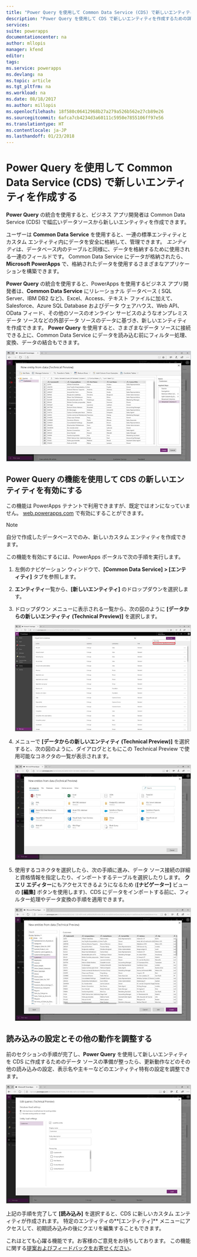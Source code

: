 ```yaml
---
title: "Power Query を使用して Common Data Service (CDS) で新しいエンティティを作成する | Microsoft Docs"
description: "Power Query を使用して CDS で新しいエンティティを作成するための詳しい手順。"
services: 
suite: powerapps
documentationcenter: na
author: mllopis
manager: kfend
editor: 
tags: 
ms.service: powerapps
ms.devlang: na
ms.topic: article
ms.tgt_pltfrm: na
ms.workload: na
ms.date: 08/18/2017
ms.author: millopis
ms.openlocfilehash: 18f580c06412968b27a279a526b562e27cb89e26
ms.sourcegitcommit: 6afca7cb4234d3a60111c5950e7855106ff97e56
ms.translationtype: HT
ms.contentlocale: ja-JP
ms.lasthandoff: 01/23/2018
---
```

# <a name="create-new-entities-in-the-common-data-service-cds-using-power-query"></a>Power Query を使用して Common Data Service (CDS) で新しいエンティティを作成する
**Power Query** の統合を使用すると、ビジネス アプリ開発者は Common Data Service (CDS) で幅広いデータソースから新しいエンティティを作成できます。

ユーザーは **Common Data Service** を使用すると、一連の標準エンティティとカスタム エンティティ内にデータを安全に格納して、管理できます。 *エンティティ*は、データベース内のテーブルと同様に、データを格納するために使用される一連のフィールドです。 Common Data Service にデータが格納されたら、**Microsoft PowerApps** で、格納されたデータを使用するさまざまなアプリケーションを構築できます。

**Power Query** の統合を使用すると、PowerApps を使用するビジネス アプリ開発者は、**Common Data Service** にリレーショナル データベース ( SQL Server、IBM DB2 など)、Excel、Access、テキスト ファイルに加えて、Salesforce、Azure SQL Database およびデータ ウェアハウス、Web API、OData フィード、その他のソースのオンライン サービスのようなオンプレミス データ ソースなどの外部データ ソースのデータに基づき、新しいエンティティを作成できます。 **Power Query** を使用すると、さまざまなデータ ソースに接続できる上に、Common Data Service にデータを読み込む前にフィルター処理、変換、データの結合もできます。

![データからの新しいエンティティ](media/data-platform-cds-newentity-pq/data-platform-cds-pq-01.jpg)

## <a name="enabling-the-cds-new-entities-from-power-query-feature"></a>Power Query の機能を使用して CDS の新しいエンティティを有効にする
この機能は PowerApps テナントで利用できますが、既定ではオンになっていません。 [web.powerapps.com](https://aka.ms/pqocds) で有効にすることができます。

> [!NOTE]
> 自分で作成したデータベースでのみ、新しいカスタム エンティティを作成できます。

この機能を有効にするには、PowerApps ポータルで次の手順を実行します。

1. 左側のナビゲーション ウィンドウで、**[Common Data Service] > [エンティティ]** タブを参照します。

2. **エンティティ**一覧から、**[新しいエンティティ]** のドロップダウンを選択します。

3. ドロップダウン メニューに表示される一覧から、次の図のように **[データからの新しいエンティティ (Technical Preview)]** を選択します。
   
    ![データからの新しいエンティティ](media/data-platform-cds-newentity-pq/data-platform-cds-pq-02.jpg)
4. メニューで **[データからの新しいエンティティ (Technical Preview)]** を選択すると、次の図のように、ダイアログとともにこの Technical Preview で使用可能なコネクタの一覧が表示されます。
   
   ![使用可能なコネクタ](media/data-platform-cds-newentity-pq/data-platform-cds-pq-03.jpg)
5. 使用するコネクタを選択したら、次の手順に進み、データ ソース接続の詳細と資格情報を指定したり、インポートするテーブルを選択したりします。 **クエリ エディター**にもアクセスできるようになるため (**[ナビゲーター]** ビューの **[編集]** ボタンを使用します)、CDS にデータをインポートする前に、フィルター処理やデータ変換の手順を適用できます。
   
    ![](media/data-platform-cds-newentity-pq/data-platform-cds-pq-04.jpg)

## <a name="adjust-load-settings-and-other-behavior"></a>読み込みの設定とその他の動作を調整する
前のセクションの手順が完了し、**Power Query** を使用して新しいエンティティを CDS に作成するためのデータ ソースの準備が整ったら、更新動作などのその他の読み込みの設定、表示名や主キーなどのエンティティ特有の設定を調整できます。

![](media/data-platform-cds-newentity-pq/data-platform-cds-pq-05.jpg)

上記の手順を完了して **[読み込み]** を選択すると、CDS に新しいカスタム エンティティが作成されます。 特定のエンティティの**[エンティティ]** メニューにアクセスして、初期読み込みの後にクエリを編集することもできます。

これはとても心躍る機能です。お客様のご意見をお待ちしております。 この機能に関する[提案およびフィードバックをお寄せください](https://powerusers.microsoft.com/t5/PowerApps-Community/ct-p/PowerApps1)。

